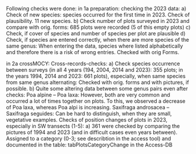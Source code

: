 Following checks were done:
in 1a preparation: checking the 2023 data:
a)	Check of new species: species occurred for the first time in 2023. Check of plausibility. 11 new species.
b)	Check number of plots surveyed in 2023 and compare with orig. forms: 685 plots were recorded (5 of this empty plots)
c)	Check, if cover of species and number of species per plot are plausible
d)	Check, if species are entered correctly, when there are more species of the same genus: When entering the data, species where listed alphabetically and therefore there is a risk of wrong entries. Checked with orig Forms.

in 2a crossMOCY: Cross-records-checks:
a)	Check species occurrence between surveys (in all 4 years (194, 2004, 2014 and 2023): 355 plots; in the years 1994, 2014 and 2023: 661 plots), especially, when same species from same genus alternating: Checked with orig. forms and with pictures, if possible.
b)	Quite some altering data between some genus pairs even after checks: Poa alpine – Poa laxa: However, both are very common and occurred a lot of times together on plots. To this, we observed a decrease of Poa laxa, whereas Poa alpi is increasing. Saxifraga androsacea – Saxifraga seguides: Can be hard to distinguish, when they are small, vegetative examples.
Checks of position changes of plots in 2023, especially in SW transects (1-5):
a)	361 were checked by comparing the pictures of 1994 and 2023 (and in difficult cases even years between). Assigned to a category (0-3; see describtion in the access tool) and documented in the table: tabPlotsCategoryChange in the Access-DB

